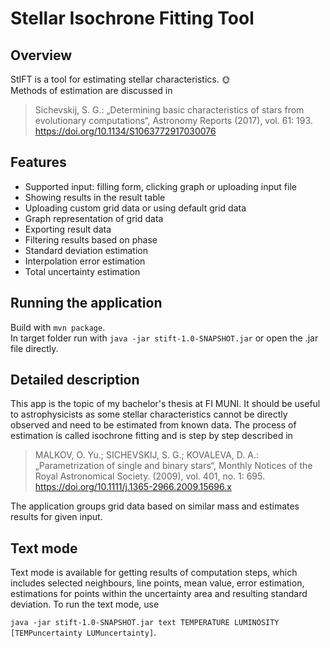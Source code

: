 # Stellar Isochrone Fitting Tool

## Overview
StIFT is a tool for estimating stellar characteristics. :sun_with_face:<br />
Methods of estimation are discussed in
> Sichevskij, S. G.: „Determining basic characteristics of stars from evolutionary computations“, Astronomy Reports (2017), vol. 61: 193. https://doi.org/10.1134/S1063772917030076

## Features
- Supported input: filling form, clicking graph or uploading input file
- Showing results in the result table
- Uploading custom grid data or using default grid data
- Graph representation of grid data
- Exporting result data
- Filtering results based on phase
- Standard deviation estimation
- Interpolation error estimation
- Total uncertainty estimation

## Running the application
Build with `mvn package`.<br />
In target folder run with `java -jar stift-1.0-SNAPSHOT.jar` or open the .jar file directly.

## Detailed description
This app is the topic of my bachelor's thesis at FI MUNI. It should be useful to astrophysicists as some stellar characteristics cannot be directly observed and need to be estimated from known data. The process of estimation is called isochrone fitting and is step by step described in
> MALKOV, O. Yu.; SICHEVSKIJ, S. G.; KOVALEVA, D. A.: „Parametrization of single and binary stars“, Monthly Notices of the Royal Astronomical Society. (2009), vol. 401, no. 1: 695.  https://doi.org/10.1111/j.1365-2966.2009.15696.x

The application groups grid data based on similar mass and estimates results for given input.

## Text mode
Text mode is available for getting results of computation steps, which includes selected neighbours, line points, mean value, error estimation, estimations for points within the uncertainty area and resulting standard deviation. To run the text mode, use

`java -jar stift-1.0-SNAPSHOT.jar text TEMPERATURE LUMINOSITY [TEMPuncertainty LUMuncertainty]`.
